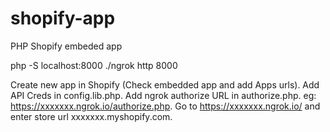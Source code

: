 # shopify-app
PHP Shopify embeded app

php -S localhost:8000
./ngrok http 8000

Create new app in Shopify (Check embedded app and add Apps urls).
Add API Creds in config.lib.php.
Add ngrok authorize URL in authorize.php. eg: https://xxxxxxx.ngrok.io/authorize.php.
Go to https://xxxxxxx.ngrok.io/ and enter store url xxxxxxx.myshopify.com.
